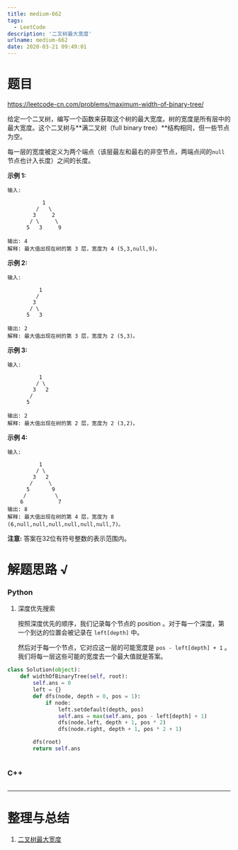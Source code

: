 ```yaml
---
title: medium-662
tags:
  - LeetCode
description: '二叉树最大宽度'
urlname: medium-662
date: 2020-03-21 09:49:01
---
```


# 题目

https://leetcode-cn.com/problems/maximum-width-of-binary-tree/

给定一个二叉树，编写一个函数来获取这个树的最大宽度。树的宽度是所有层中的最大宽度。这个二叉树与**满二叉树（full binary tree）**结构相同，但一些节点为空。

每一层的宽度被定义为两个端点（该层最左和最右的非空节点，两端点间的`null`节点也计入长度）之间的长度。

**示例 1:**

```
输入: 

           1
         /   \
        3     2
       / \     \  
      5   3     9 

输出: 4
解释: 最大值出现在树的第 3 层，宽度为 4 (5,3,null,9)。
```

**示例 2:**

```
输入: 

          1
         /  
        3    
       / \       
      5   3     

输出: 2
解释: 最大值出现在树的第 3 层，宽度为 2 (5,3)。
```

**示例 3:**

```
输入: 

          1
         / \
        3   2 
       /        
      5      

输出: 2
解释: 最大值出现在树的第 2 层，宽度为 2 (3,2)。
```

**示例 4:**

```
输入: 

          1
         / \
        3   2
       /     \  
      5       9 
     /         \
    6           7
输出: 8
解释: 最大值出现在树的第 4 层，宽度为 8 (6,null,null,null,null,null,null,7)。
```

**注意:** 答案在32位有符号整数的表示范围内。

# 解题思路 √

### Python

1. 深度优先搜索

   按照深度优先的顺序，我们记录每个节点的 position 。对于每一个深度，第一个到达的位置会被记录在 `left[depth]` 中。

   然后对于每一个节点，它对应这一层的可能宽度是 `pos - left[depth] + 1` 。我们将每一层这些可能的宽度去一个最大值就是答案。

```python
class Solution(object):
    def widthOfBinaryTree(self, root):
        self.ans = 0
        left = {}
        def dfs(node, depth = 0, pos = 1):
            if node:
                left.setdefault(depth, pos)
                self.ans = max(self.ans, pos - left[depth] + 1)
                dfs(node.left, depth + 1, pos * 2)
                dfs(node.right, depth + 1, pos * 2 + 1)

        dfs(root)
        return self.ans
```


```python

```



### C++

```cpp

```

---



# 整理与总结

1. [二叉树最大宽度](https://leetcode-cn.com/problems/maximum-width-of-binary-tree/)
